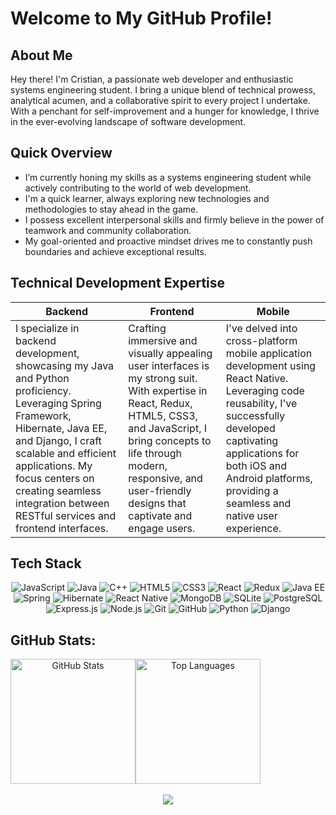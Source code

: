 # Welcome to My GitHub Profile!

## About Me
Hey there! I'm Cristian, a passionate web developer and enthusiastic systems engineering student. I bring a unique blend of technical prowess, analytical acumen, and a collaborative spirit to every project I undertake. With a penchant for self-improvement and a hunger for knowledge, I thrive in the ever-evolving landscape of software development.

## Quick Overview
- I’m currently honing my skills as a systems engineering student while actively contributing to the world of web development.
- I'm a quick learner, always exploring new technologies and methodologies to stay ahead in the game.
- I possess excellent interpersonal skills and firmly believe in the power of teamwork and community collaboration.
- My goal-oriented and proactive mindset drives me to constantly push boundaries and achieve exceptional results.

## Technical Development Expertise
| Backend | Frontend | Mobile |
| --- | --- | --- |
| I specialize in backend development, showcasing my Java and Python proficiency. Leveraging Spring Framework, Hibernate, Java EE, and Django, I craft scalable and efficient applications. My focus centers on creating seamless integration between RESTful services and frontend interfaces. | Crafting immersive and visually appealing user interfaces is my strong suit. With expertise in React, Redux, HTML5, CSS3, and JavaScript, I bring concepts to life through modern, responsive, and user-friendly designs that captivate and engage users. | I've delved into cross-platform mobile application development using React Native. Leveraging code reusability, I've successfully developed captivating applications for both iOS and Android platforms, providing a seamless and native user experience. |

## Tech Stack
<div align="center" style="pointer-events: none;">
  
![JavaScript](https://img.shields.io/badge/JavaScript-%23323330.svg?style=for-the-badge&logo=JavaScript&logoColor=%23F7DF1E) ![Java](https://img.shields.io/badge/Java-%23ED8B00.svg?style=for-the-badge&logo=java&logoColor=white) ![C++](https://img.shields.io/badge/C++-%2300599C.svg?style=for-the-badge&logo=c%2B%2B&logoColor=white) ![HTML5](https://img.shields.io/badge/HTML5-%23E34F26.svg?style=for-the-badge&logo=html5&logoColor=white) ![CSS3](https://img.shields.io/badge/CSS3-%231572B6.svg?style=for-the-badge&logo=css3&logoColor=white) ![React](https://img.shields.io/badge/React-%2320232a.svg?style=for-the-badge&logo=react&logoColor=%2361DAFB) ![Redux](https://img.shields.io/badge/Redux-593D88?style=for-the-badge&logo=redux&logoColor=white) ![Java EE](https://img.shields.io/badge/Java%20EE-%23ED8B00.svg?style=for-the-badge&logo=java&logoColor=white) ![Spring](https://img.shields.io/badge/Spring%20Framework-6DB33F?style=for-the-badge&logo=spring&logoColor=white) ![Hibernate](https://img.shields.io/badge/Hibernate%20Framework-%237873B7.svg?style=for-the-badge&logo=hibernate&logoColor=white) ![React Native](https://img.shields.io/badge/React%20Native-IOs%20&%20Android-%2320232a.svg?style=for-the-badge&logo=react&logoColor=%2361DAFB) ![MongoDB](https://img.shields.io/badge/MongoDB-%234ea94b.svg?style=for-the-badge&logo=mongodb&logoColor=white) ![SQLite](https://img.shields.io/badge/SQLite-%2307405e.svg?style=for-the-badge&logo=sqlite&logoColor=white) ![PostgreSQL](https://img.shields.io/badge/PostgreSQL-%23316192.svg?style=for-the-badge&logo=postgresql&logoColor=white) ![Express.js](https://img.shields.io/badge/Express.js-%23404d59.svg?style=for-the-badge&logo=express&logoColor=%2361DAFB) ![Node.js](https://img.shields.io/badge/Node.js-6DA55F?style=for-the-badge&logo=node.js&logoColor=white) ![Git](https://img.shields.io/badge/Git-%23F05032.svg?style=for-the-badge&logo=git&logoColor=white) ![GitHub](https://img.shields.io/badge/GitHub-%23121011.svg?style=for-the-badge&logo=github&logoColor=white) ![Python](https://img.shields.io/badge/Python-%2314354C.svg?style=for-the-badge&logo=python&logoColor=white) ![Django](https://img.shields.io/badge/Django-%23092E20.svg?style=for-the-badge&logo=django&logoColor=white)

</div>

## GitHub Stats:
<div align="center">
  <div style="display: flex; align-items: center;">
    <img src="https://github-readme-stats.vercel.app/api?username=Cristian-Infante&theme=dark&hide_border=true&include_all_commits=false&count_private=false" alt="GitHub Stats" style="height: 200px;">
    <img src="https://github-readme-stats.vercel.app/api/top-langs/?username=Cristian-Infante&theme=dark&hide_border=true&include_all_commits=false&count_private=false&layout=compact" alt="Top Languages" style="height: 200px;">
  </div>
  <br>
  <a href="https://visitcount.itsvg.in">
    <img src="https://visitcount.itsvg.in/api?id=Cristian-Infante&label=Profile%20Views&color=12&icon=5&pretty=true" />
  </a>
</div>

